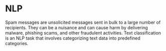 # NLP
Spam messages are unsolicited messages sent in bulk to a large number of recipients. They can be a nuisance and can cause harm by delivering malware, phishing scams, and other fraudulent activities. Text classification is an NLP task that involves categorizing text data into predefined categories. 
